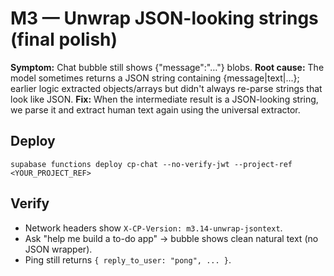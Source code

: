 # M3 — Unwrap JSON-looking strings (final polish)

**Symptom:** Chat bubble still shows {"message":"…"} blobs.
**Root cause:** The model sometimes returns a JSON string containing {message|text|...}; earlier logic extracted objects/arrays but didn't always re-parse strings that look like JSON.
**Fix:** When the intermediate result is a JSON-looking string, we parse it and extract human text again using the universal extractor.

## Deploy
```
supabase functions deploy cp-chat --no-verify-jwt --project-ref <YOUR_PROJECT_REF>
```

## Verify
- Network headers show `X-CP-Version: m3.14-unwrap-jsontext`.
- Ask "help me build a to-do app" → bubble shows clean natural text (no JSON wrapper).
- Ping still returns `{ reply_to_user: "pong", ... }`.